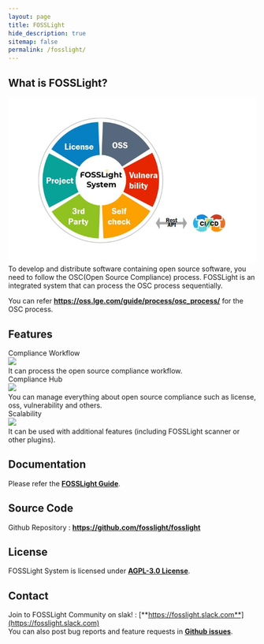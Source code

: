 ```yaml
---
layout: page
title: FOSSLight
hide_description: true
sitemap: false
permalink: /fosslight/
---
```


## What is FOSSLight?

<img src="../assets/img/fosslight_system.jpg" alt="FOSSLight System"><br>
To develop and distribute software containing open source software, you need to follow the OSC(Open Source Compliance) process. FOSSLight is an integrated system that can process the OSC process sequentially.

You can refer <a href="https://oss.lge.com/guide/process/osc_process/"><b>https://oss.lge.com/guide/process/osc_process/</b></a> for the OSC process.

## Features

<div class="flex-container">
  <div class="flex-contents">
    <div>
      <div id="feature_title">
        Compliance Workflow
      </div>
      <div id="feature_img">
        <img src="https://img.icons8.com/pastel-glyph/50/000000/workflow-cycle--v1.png"/>
      </div>
      <div id="feature_content">
        It can process the open source compliance workflow.
      </div>
    </div>
  </div>

  <div class="flex-contents">
    <div>
      <div id="feature_title">
        Compliance Hub
      </div>
      <div id="feature_img">
        <img src="https://img.icons8.com/wired/64/000000/hub.png"/>
      </div>
      <div id="feature_content">
        You can manage everything about open source compliance such as license, oss, vulnerability and others.
      </div>
    </div>
  </div>

  <div class="flex-contents">
    <div>
      <div id="feature_title">
        Scalability
      </div>
      <div id="feature_img">
        <img src="https://img.icons8.com/wired/64/000000/plugin.png"/>
      </div>
      <div id="feature_content">
        It can be used with additional features (including FOSSLight scanner or other plugins).
      </div>
    </div>
  </div>
</div>

## Documentation

Please refer the <a href="https://fosslight.github.io/fosslight-guide-en/"><b>FOSSLight Guide</b></a>.

## Source Code

Github Repository : <a href="https://github.com/fosslight/fosslight"><b>https://github.com/fosslight/fosslight</b></a>

## License

FOSSLight System is licensed under <a href="https://opensource.org/licenses/AGPL-3.0"><b>AGPL-3.0 License</b></a>.

## Contact

Join to FOSSLight Community on slak! : [**https://fosslight.slack.com**](https://fosslight.slack.com)  
You can also post bug reports and feature requests in [**Github issues**](https://github.com/fosslight/fosslight/issues).